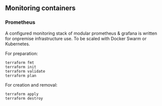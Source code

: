 ## Monitoring containers
### Prometheus
A configured monitoring stack of modular prometheus & grafana is written for onpremise infrastructure use. To be scaled with Docker Swarm or Kubernetes.

For preparation:
```
terraform fmt
terraform init
terraform validate
terraform plan
```
For creation and removal:
```
terraform apply
terraform destroy
```
